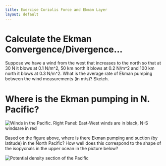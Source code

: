 ```yaml
---
title: Exercise Coriolis Force and Ekman Layer
layout: default
---
```


# Calculate the Ekman Convergence/Divergence...

Suppose we have a wind from the west that increases to the north so
that at 30 N it blows at 0.1 N/m^2, 50 km north it blows at 0.2 N/m^2
and 100 km north it blows at 0.3 N/m^2.  What is the average rate of
Ekman pumping between the wind measurements (in m/s)?  Sketch.  


# Where is the Ekman pumping in N. Pacific?

![Winds in the Pacific.  Right Panel: East-West winds are in black, N-S windsare in red](../../figs/PacificWindsSm.png)


Based on the figure above, where is there Ekman pumping and suction
(by latitude) in the North Pacific?  How well does this correspond to
the shape of the isopycnals in the upper ocean in the picture below?

![Potential density section of the Pacific](../../figs/PacDensSm.png)
